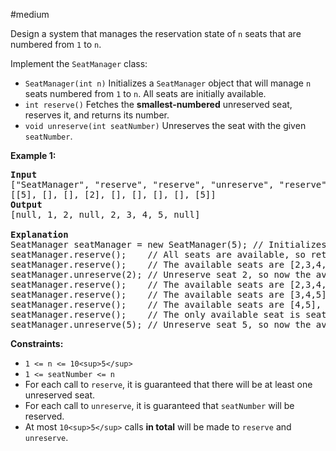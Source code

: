 #medium

Design a system that manages the reservation state of `n` seats that are numbered from `1` to `n`.

Implement the `SeatManager` class:

* `SeatManager(int n)` Initializes a `SeatManager` object that will manage `n` seats numbered from `1` to `n`. All seats are initially available.
* `int reserve()` Fetches the **smallest-numbered** unreserved seat, reserves it, and returns its number.
* `void unreserve(int seatNumber)` Unreserves the seat with the given `seatNumber`.

**Example 1:**

<pre><strong>Input</strong>
["SeatManager", "reserve", "reserve", "unreserve", "reserve", "reserve", "reserve", "reserve", "unreserve"]
[[5], [], [], [2], [], [], [], [], [5]]
<strong>Output</strong>
[null, 1, 2, null, 2, 3, 4, 5, null]

<strong>Explanation</strong>
SeatManager seatManager = new SeatManager(5); // Initializes a SeatManager with 5 seats.
seatManager.reserve();    // All seats are available, so return the lowest numbered seat, which is 1.
seatManager.reserve();    // The available seats are [2,3,4,5], so return the lowest of them, which is 2.
seatManager.unreserve(2); // Unreserve seat 2, so now the available seats are [2,3,4,5].
seatManager.reserve();    // The available seats are [2,3,4,5], so return the lowest of them, which is 2.
seatManager.reserve();    // The available seats are [3,4,5], so return the lowest of them, which is 3.
seatManager.reserve();    // The available seats are [4,5], so return the lowest of them, which is 4.
seatManager.reserve();    // The only available seat is seat 5, so return 5.
seatManager.unreserve(5); // Unreserve seat 5, so now the available seats are [5].
</pre>

**Constraints:**

* `1 <= n <= 10<sup>5</sup>`
* `1 <= seatNumber <= n`
* For each call to `reserve`, it is guaranteed that there will be at least one unreserved seat.
* For each call to `unreserve`, it is guaranteed that `seatNumber` will be reserved.
* At most `10<sup>5</sup>` calls **in total** will be made to `reserve` and `unreserve`.
